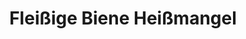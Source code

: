 ---
title: "Fleißige Biene Heißmangel"
url: /murrhardt/fleissige-biene-heissmangel/
shop: Wäscherei
---